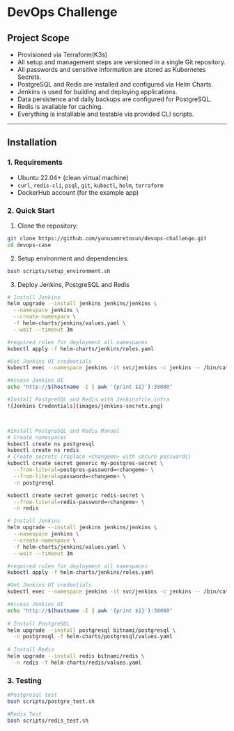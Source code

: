 # DevOps Challenge

## Project Scope
- Provisioned via Terraform(K3s)
- All setup and management steps are versioned in a single Git repository.
- All passwords and sensitive information are stored as Kubernetes Secrets.
- PostgreSQL and Redis are installed and configured via Helm Charts.
- Jenkins is used for building and deploying applications.
- Data persistence and daily backups are configured for PostgreSQL.
- Redis is available for caching.
- Everything is installable and testable via provided CLI scripts.

---

## Installation

### 1. Requirements

- Ubuntu 22.04+ (clean virtual machine)
- `curl`, `redis-cli`, `psql`, `git`, `kubectl`, `helm`, `terraform`
- DockerHub account (for the example app)

### 2. Quick Start

1. Clone the repository:
```sh
git clone https://github.com/yunusemretosun/devops-challenge.git
cd devops-case
```
2. Setup environment and dependencies:
```sh
bash scripts/setup_environment.sh
```
3. Deploy Jenkins, PostgreSQL and Redis
```sh
# Install Jenkins
helm upgrade --install jenkins jenkins/jenkins \
  --namespace jenkins \
  --create-namespace \
  -f helm-charts/jenkins/values.yaml \
  --wait --timeout 3m

#required roles for deployment all namespaces
kubectl apply -f helm-charts/jenkins/roles.yaml

#Get Jenkins UI credentials
kubectl exec --namespace jenkins -it svc/jenkins -c jenkins -- /bin/cat /run/secrets/additional/chart-admin-password && echo

#Access Jenkins UI
echo "http://$(hostname -I | awk '{print $1}'):30080"

#Install PostgreSQL and Redis with Jenkinsfile.infra
![Jenkins Credentials](images/jenkins-secrets.png)



#Install PostgreSQL and Redis Manuel
# Create namespaces
kubectl create ns postgresql
kubectl create ns redis
# Create secrets (replace <changeme> with secure passwords)
kubectl create secret generic my-postgres-secret \
  --from-literal=postgres-password=<changeme> \
  --from-literal=password=<changeme> \
  -n postgresql

kubectl create secret generic redis-secret \
  --from-literal=redis-password=<changeme> \
  -n redis

# Install Jenkins
helm upgrade --install jenkins jenkins/jenkins \
  --namespace jenkins \
  --create-namespace \
  -f helm-charts/jenkins/values.yaml \
  --wait --timeout 3m

#required roles for deployment all namespaces
kubectl apply -f helm-charts/jenkins/roles.yaml

#Get Jenkins UI credentials
kubectl exec --namespace jenkins -it svc/jenkins -c jenkins -- /bin/cat /run/secrets/additional/chart-admin-password && echo

#Access Jenkins UI
echo "http://$(hostname -I | awk '{print $1}'):30080"
	
# Install PostgreSQL
helm upgrade --install postgresql bitnami/postgresql \
  -n postgresql -f helm-charts/postgresql/values.yaml
	
# Install Redis
helm upgrade --install redis bitnami/redis \
  -n redis -f helm-charts/redis/values.yaml
```
### 3. Testing
```sh
#Postgresql test
bash scripts/postgre_test.sh

#Redis Test
bash scripts/redis_test.sh

 
